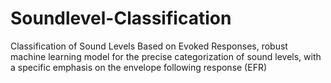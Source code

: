 # Soundlevel-Classification
Classification of Sound Levels Based on Evoked Responses, robust machine learning model for the precise categorization of sound levels, with a specific emphasis on the envelope following response (EFR)
